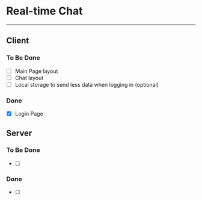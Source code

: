 # Real-time Chat

---------

## Client

### To Be Done

- [ ] Main Page layout
- [ ] Chat layout
- [ ] Local storage to send less data when logging in (optional)

### Done

- [x] Login Page

## Server

 

### To Be Done

- [ ] 

### Done

- [ ] 